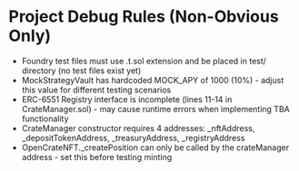 # Project Debug Rules (Non-Obvious Only)

- Foundry test files must use .t.sol extension and be placed in test/ directory (no test files exist yet)
- MockStrategyVault has hardcoded MOCK_APY of 1000 (10%) - adjust this value for different testing scenarios
- ERC-6551 Registry interface is incomplete (lines 11-14 in CrateManager.sol) - may cause runtime errors when implementing TBA functionality
- CrateManager constructor requires 4 addresses: _nftAddress, _depositTokenAddress, _treasuryAddress, _registryAddress
- OpenCrateNFT._createPosition can only be called by the crateManager address - set this before testing minting